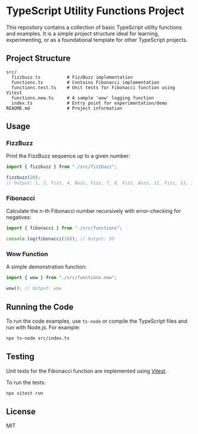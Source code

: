 # TypeScript Utility Functions Project

This repository contains a collection of basic TypeScript utility functions and examples. It is a simple project structure ideal for learning, experimenting, or as a foundational template for other TypeScript projects.

## Project Structure

```
src/
  fizzbuzz.ts          # FizzBuzz implementation
  functions.ts         # Contains Fibonacci implementation
  functions.test.ts    # Unit tests for Fibonacci function using Vitest
  functions.new.ts     # A sample 'wow' logging function
  index.ts             # Entry point for experimentation/demo
README.md              # Project information
```

## Usage

### FizzBuzz

Print the FizzBuzz sequence up to a given number:

```typescript
import { fizzbuzz } from "./src/fizzbuzz";

fizzbuzz(20);
// Output: 1, 2, Fizz, 4, Buzz, Fizz, 7, 8, Fizz, Buzz, 11, Fizz, 13, 14, FizzBuzz, 16, 17, Fizz, 19, Buzz
```

### Fibonacci

Calculate the n-th Fibonacci number recursively with error-checking for negatives:

```typescript
import { fibonacci } from "./src/functions";

console.log(fibonacci(10)); // Output: 55
```

### Wow Function

A simple demonstration function:

```typescript
import { wow } from "./src/functions.new";

wow(); // Output: wow
```

## Running the Code

To run the code examples, use `ts-node` or compile the TypeScript files and run with Node.js. For example:

```bash
npx ts-node src/index.ts
```

## Testing

Unit tests for the Fibonacci function are implemented using [Vitest](https://vitest.dev/).

To run the tests:

```bash
npx vitest run
```

## License

MIT